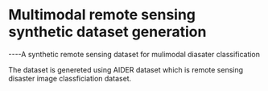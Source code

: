# Multimodal remote sensing synthetic dataset generation
----A synthetic remote sensing dataset for mulimodal diasater classification 


The dataset is genereted using AIDER dataset which is remote sensing disaster image classficiation dataset. 



